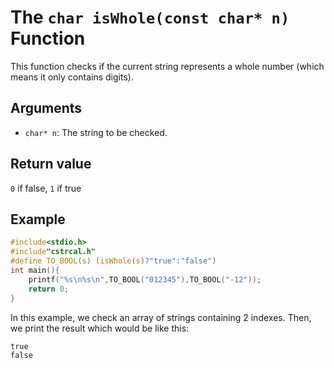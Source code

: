 # The `char isWhole(const char* n)` Function
This function checks if the current string represents a whole number (which means it only contains digits).
## Arguments
* `char* n`: The string to be checked.
## Return value
`0` if false, `1` if true
## Example
```c
#include<stdio.h>
#include"cstrcal.h"
#define TO_BOOL(s) (isWhole(s)?"true":"false")
int main(){
	printf("%s\n%s\n",TO_BOOL("012345"),TO_BOOL("-12"));
	return 0;
}
```
In this example, we check an array of strings containing 2 indexes. Then, we print the result which would be like this:
```
true
false
```
